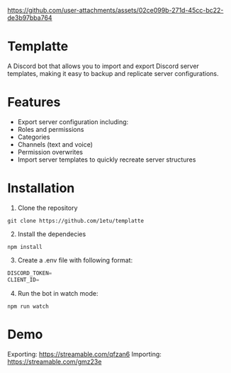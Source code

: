 
https://github.com/user-attachments/assets/02ce099b-271d-45cc-bc22-de3b97bba764
# Templatte
A Discord bot that allows you to import and export Discord server templates, making it easy to backup and replicate server configurations.

# Features
 - Export server configuration including:
 - Roles and permissions
 - Categories
 - Channels (text and voice)
 - Permission overwrites
 - Import server templates to quickly recreate server structures

# Installation
1. Clone the repository
```shell
git clone https://github.com/1etu/templatte
```

2. Install the dependecies
```shell
npm install
```

3. Create a .env file with following format:
```js
DISCORD_TOKEN=
CLIENT_ID=
```

4. Run the bot in watch mode:
```shell
npm run watch
```

# Demo
Exporting: https://streamable.com/qfzan6
Importing: https://streamable.com/gmz23e

